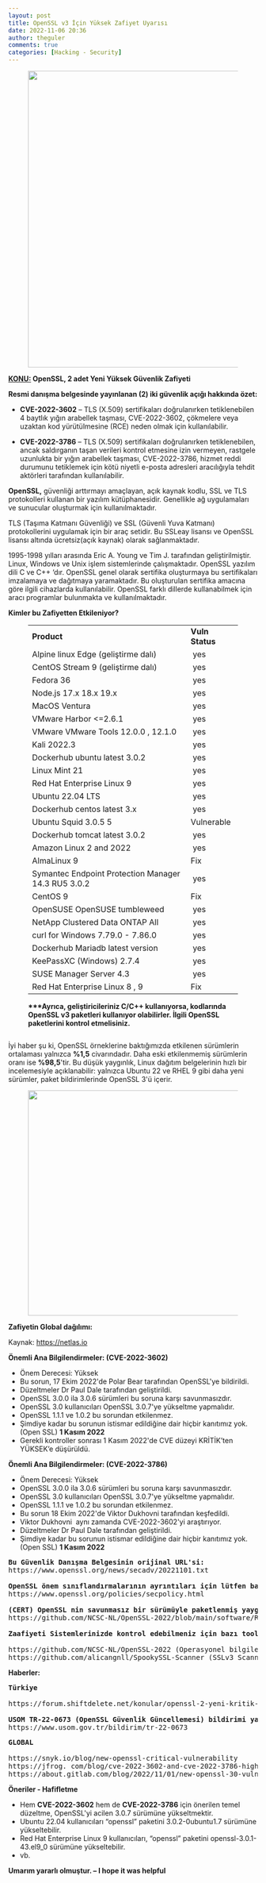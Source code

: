 ```yaml
---
layout: post
title: OpenSSL v3 İçin Yüksek Zafiyet Uyarısı
date: 2022-11-06 20:36
author: theguler
comments: true
categories: [Hacking - Security]
---
```

<!-- wp:image {"id":5371,"width":"598px","height":"auto","sizeSlug":"large","linkDestination":"none"} -->
<figure class="wp-block-image size-large is-resized"><img src="https://theguler.wordpress.com/wp-content/uploads/2022/11/openssl-vulnerability.jpg?w=1024" alt="" class="wp-image-5371" style="width:598px;height:auto" /></figure>
<!-- /wp:image -->

<!-- wp:paragraph -->
<p><strong><u>KONU:</u> OpenSSL, 2 adet Yeni Yüksek Güvenlik Zafiyeti</strong></p>
<!-- /wp:paragraph -->

<!-- wp:paragraph -->
<p><strong>Resmi danışma belgesinde yayınlanan (2) iki güvenlik açığı hakkında özet:</strong></p>
<!-- /wp:paragraph -->

<!-- wp:list -->
<ul class="wp-block-list"><!-- wp:list-item -->
<li><strong>CVE-2022-3602</strong> – TLS (X.509) sertifikaları doğrulanırken tetiklenebilen 4 baytlık yığın arabellek taşması, CVE-2022-3602, çökmelere veya uzaktan kod yürütülmesine (RCE) neden olmak için kullanılabilir.</li>
<!-- /wp:list-item --></ul>
<!-- /wp:list -->

<!-- wp:list -->
<ul class="wp-block-list"><!-- wp:list-item -->
<li><strong>CVE-2022-3786</strong> – TLS (X.509) sertifikaları doğrulanırken tetiklenebilen, ancak saldırganın taşan verileri kontrol etmesine izin vermeyen, rastgele uzunlukta bir yığın arabellek taşması, CVE-2022-3786, hizmet reddi durumunu tetiklemek için kötü niyetli e-posta adresleri aracılığıyla tehdit aktörleri tarafından kullanılabilir.</li>
<!-- /wp:list-item --></ul>
<!-- /wp:list -->

<!-- wp:paragraph -->
<p><strong>OpenSSL,</strong> güvenliği arttırmayı amaçlayan, açık kaynak kodlu, SSL ve TLS protokolleri kullanan bir yazılım kütüphanesidir. Genellikle ağ uygulamaları ve sunucular oluşturmak için kullanılmaktadır.</p>
<!-- /wp:paragraph -->

<!-- wp:paragraph -->
<p>TLS (Taşıma Katmanı Güvenliği) ve SSL (Güvenli Yuva Katmanı) protokollerini uygulamak için bir araç setidir. Bu SSLeay lisansı ve OpenSSL lisansı altında ücretsiz(açık kaynak) olarak sağlanmaktadır.</p>
<!-- /wp:paragraph -->

<!-- wp:paragraph -->
<p>1995-1998 yılları arasında Eric A. Young ve Tim J. tarafından geliştirilmiştir. Linux, Windows ve Unix işlem sistemlerinde çalışmaktadır. OpenSSL yazılım dili C ve C++ ‘dır. OpenSSL genel olarak sertifika oluşturmaya bu sertifikaları imzalamaya ve dağıtmaya yaramaktadır. Bu oluşturulan sertifika amacına göre ilgili cihazlarda kullanılabilir. OpenSSL farklı dillerde kullanabilmek için aracı programlar bulunmakta ve kullanılmaktadır.</p>
<!-- /wp:paragraph -->

<!-- wp:paragraph -->
<p><strong>Kimler bu Zafiyetten Etkileniyor?&nbsp;&nbsp;&nbsp;&nbsp;&nbsp;&nbsp;</strong></p>
<!-- /wp:paragraph -->

<!-- wp:table {"hasFixedLayout":false} -->
<figure class="wp-block-table"><table><tbody><tr><td><strong>Product</strong></td><td><strong>Vuln Status</strong></td></tr><tr><td>Alpine linux Edge (geliştirme dalı)</td><td>&nbsp;yes</td></tr><tr><td>CentOS Stream 9 (geliştirme dalı)</td><td><strong>&nbsp;</strong>yes</td></tr><tr><td>Fedora 36</td><td><strong>&nbsp;</strong>yes</td></tr><tr><td>Node.js 17.x 18.x 19.x</td><td><strong>&nbsp;</strong>yes</td></tr><tr><td>MacOS Ventura</td><td><strong>&nbsp;</strong>yes</td></tr><tr><td>VMware Harbor &lt;=2.6.1</td><td><strong>&nbsp;</strong>yes</td></tr><tr><td>VMware VMware Tools 12.0.0 , 12.1.0</td><td><strong>&nbsp;</strong>yes</td></tr><tr><td>Kali 2022.3</td><td><strong>&nbsp;</strong>yes</td></tr><tr><td>Dockerhub ubuntu latest 3.0.2</td><td><strong>&nbsp;</strong>yes</td></tr><tr><td>Linux Mint 21</td><td><strong>&nbsp;</strong>yes</td></tr><tr><td>Red Hat Enterprise Linux 9</td><td><strong>&nbsp;</strong>yes</td></tr><tr><td>Ubuntu 22.04 LTS</td><td><strong>&nbsp;</strong>yes</td></tr><tr><td>Dockerhub centos latest 3.x</td><td><strong>&nbsp;</strong>yes</td></tr><tr><td>Ubuntu Squid 3.0.5 5</td><td>Vulnerable<strong></strong></td></tr><tr><td>Dockerhub tomcat latest 3.0.2</td><td>&nbsp;yes</td></tr><tr><td>Amazon Linux 2 and 2022</td><td><strong>&nbsp;</strong>yes</td></tr><tr><td>AlmaLinux 9</td><td>Fix</td></tr><tr><td>Symantec Endpoint Protection Manager 14.3 RU5 3.0.2</td><td>&nbsp;yes</td></tr><tr><td>CentOS 9</td><td>Fix</td></tr><tr><td>OpenSUSE OpenSUSE tumbleweed</td><td>&nbsp;yes</td></tr><tr><td>NetApp Clustered Data ONTAP All</td><td>&nbsp;yes</td></tr><tr><td>curl for Windows 7.79.0 - 7.86.0</td><td>&nbsp;yes</td></tr><tr><td>Dockerhub Mariadb latest version</td><td>&nbsp;yes</td></tr><tr><td>KeePassXC (Windows) 2.7.4</td><td>&nbsp;yes</td></tr><tr><td>SUSE Manager Server 4.3</td><td>&nbsp;yes</td></tr><tr><td>Red Hat Enterprise Linux 8 , 9</td><td>Fix</td></tr></tbody></table><figcaption class="wp-element-caption"><strong>***Ayrıca, geliştiricileriniz C/C++ kullanıyorsa, kodlarında OpenSSL v3 paketleri kullanıyor olabilirler. İlgili OpenSSL paketlerini  kontrol etmelisiniz.</strong></figcaption></figure>
<!-- /wp:table -->

<!-- wp:image {"id":5395,"sizeSlug":"large","linkDestination":"none"} -->
<figure class="wp-block-image size-large"><img src="https://theguler.wordpress.com/wp-content/uploads/2022/11/pasta.png?w=1024" alt="" class="wp-image-5395" /></figure>
<!-- /wp:image -->

<!-- wp:paragraph -->
<p>İyi haber şu ki, OpenSSL örneklerine baktığımızda etkilenen sürümlerin ortalaması yalnızca <strong>%1,5</strong> civarındadır.  Daha eski etkilenmemiş sürümlerin oranı ise <strong>%98,5</strong>'tir. Bu düşük yaygınlık, Linux dağıtım belgelerinin hızlı bir incelemesiyle açıklanabilir: yalnızca Ubuntu 22 ve RHEL 9 gibi daha yeni sürümler, paket bildirimlerinde OpenSSL 3'ü içerir.</p>
<!-- /wp:paragraph -->

<!-- wp:image {"id":5375,"width":"715px","height":"454px","sizeSlug":"large","linkDestination":"none"} -->
<figure class="wp-block-image size-large is-resized"><img src="https://theguler.wordpress.com/wp-content/uploads/2022/11/open-ssl.jpg?w=1024" alt="" class="wp-image-5375" style="width:715px;height:454px" /></figure>
<!-- /wp:image -->

<!-- wp:paragraph -->
<p><strong>Zafiyetin Global dağılımı:</strong></p>
<!-- /wp:paragraph -->

<!-- wp:paragraph -->
<p>Kaynak: <a href="https://netlas.io/">https://netlas.io</a></p>
<!-- /wp:paragraph -->

<!-- wp:paragraph -->
<p><strong>Önemli Ana Bilgilendirmeler</strong><strong>: (CVE-2022-3602)</strong></p>
<!-- /wp:paragraph -->

<!-- wp:list -->
<ul class="wp-block-list"><!-- wp:list-item -->
<li>Önem Derecesi: Yüksek</li>
<!-- /wp:list-item -->

<!-- wp:list-item -->
<li>Bu sorun, 17 Ekim 2022'de Polar Bear tarafından OpenSSL'ye bildirildi.</li>
<!-- /wp:list-item -->

<!-- wp:list-item -->
<li>Düzeltmeler Dr Paul Dale tarafından geliştirildi.</li>
<!-- /wp:list-item -->

<!-- wp:list-item -->
<li>OpenSSL 3.0.0 ila 3.0.6 sürümleri bu soruna karşı savunmasızdır.</li>
<!-- /wp:list-item -->

<!-- wp:list-item -->
<li>OpenSSL 3.0 kullanıcıları OpenSSL 3.0.7'ye yükseltme yapmalıdır.</li>
<!-- /wp:list-item -->

<!-- wp:list-item -->
<li>OpenSSL 1.1.1 ve 1.0.2 bu sorundan etkilenmez.</li>
<!-- /wp:list-item -->

<!-- wp:list-item -->
<li>Şimdiye kadar bu sorunun istismar edildiğine dair hiçbir kanıtımız yok. (Open SSL) <strong>1 Kasım 2022</strong></li>
<!-- /wp:list-item -->

<!-- wp:list-item -->
<li>Gerekli kontroller sonrası 1 Kasım 2022'de CVE düzeyi KRİTİK’ten YÜKSEK’e düşürüldü.</li>
<!-- /wp:list-item --></ul>
<!-- /wp:list -->

<!-- wp:paragraph -->
<p><strong>Önemli Ana Bilgilendirmeler</strong><strong>: (CVE-2022-3786)</strong><strong></strong></p>
<!-- /wp:paragraph -->

<!-- wp:list -->
<ul class="wp-block-list"><!-- wp:list-item -->
<li>Önem Derecesi: Yüksek</li>
<!-- /wp:list-item -->

<!-- wp:list-item -->
<li>OpenSSL 3.0.0 ila 3.0.6 sürümleri bu soruna karşı savunmasızdır.</li>
<!-- /wp:list-item -->

<!-- wp:list-item -->
<li>OpenSSL 3.0 kullanıcıları OpenSSL 3.0.7'ye yükseltme yapmalıdır.</li>
<!-- /wp:list-item -->

<!-- wp:list-item -->
<li>OpenSSL 1.1.1 ve 1.0.2 bu sorundan etkilenmez.</li>
<!-- /wp:list-item -->

<!-- wp:list-item -->
<li>Bu sorun 18 Ekim 2022'de Viktor Dukhovni tarafından keşfedildi.</li>
<!-- /wp:list-item -->

<!-- wp:list-item -->
<li>Viktor Dukhovni&nbsp; aynı zamanda CVE-2022-3602'yi araştırıyor.</li>
<!-- /wp:list-item -->

<!-- wp:list-item -->
<li>Düzeltmeler Dr Paul Dale tarafından geliştirildi.</li>
<!-- /wp:list-item -->

<!-- wp:list-item -->
<li>Şimdiye kadar bu sorunun istismar edildiğine dair hiçbir kanıtımız yok. (Open SSL) <strong>1 Kasım 2022</strong></li>
<!-- /wp:list-item --></ul>
<!-- /wp:list -->

<!-- wp:paragraph -->
<p></p>
<!-- /wp:paragraph -->

<!-- wp:preformatted -->
<pre class="wp-block-preformatted"><strong>Bu Güvenlik Danışma Belgesinin orijinal URL'si:</strong>
https://www.openssl.org/news/secadv/20221101.txt

<strong>OpenSSL önem sınıflandırmalarının ayrıntıları için lütfen bakınız:</strong>
https://www.openssl.org/policies/secpolicy.html

<strong>(CERT) OpenSSL nin savunmasız bir sürümüyle paketlenmiş yaygın işletim sistemlerinin ve uygulama çalışma zamanlarının bir listesini yayınladı.</strong>
https://github.com/NCSC-NL/OpenSSL-2022/blob/main/software/README.md

<strong>Zaafiyeti Sistemlerinizde kontrol edebilmeniz için bazı toollar:</strong>

https://github.com/NCSC-NL/OpenSSL-2022 (Operasyonel bilgiler içerir.)
https://github.com/alicangnll/SpookySSL-Scanner (SSLv3 Scanner for Windows, Linux, macOS)</pre>
<!-- /wp:preformatted -->

<!-- wp:paragraph -->
<p><strong>Haberler:</strong></p>
<!-- /wp:paragraph -->

<!-- wp:preformatted -->
<pre class="wp-block-preformatted"><strong>Türkiye</strong>

https://forum.shiftdelete.net/konular/openssl-2-yeni-kritik-guvenlik-zafiyeti-icin-yama-yayinladi.797728

<strong>USOM TR-22-0673</strong> <strong>(OpenSSL Güvenlik Güncellemesi) bildirimi yayınladı.</strong>
https://www.usom.gov.tr/bildirim/tr-22-0673</pre>
<!-- /wp:preformatted -->

<!-- wp:preformatted -->
<pre class="wp-block-preformatted"><strong>GLOBAL</strong>

https://snyk.io/blog/new-openssl-critical-vulnerability
https://jfrog. com/blog/cve-2022-3602-and-cve-2022-3786-high-severity-openssl-vulnerabilities-finally-published
https://about.gitlab.com/blog/2022/11/01/new-openssl-30-vulnerabilities-what-you-need-to-know-to-find-and-fix-them
</pre>
<!-- /wp:preformatted -->

<!-- wp:paragraph -->
<p><strong>Öneriler - Hafifletme</strong></p>
<!-- /wp:paragraph -->

<!-- wp:list -->
<ul class="wp-block-list"><!-- wp:list-item -->
<li>Hem <strong>CVE-2022-3602</strong> hem de <strong>CVE-2022-3786</strong> için önerilen temel düzeltme, OpenSSL'yi acilen 3.0.7 sürümüne yükseltmektir.</li>
<!-- /wp:list-item -->

<!-- wp:list-item -->
<li>Ubuntu 22.04 kullanıcıları “openssl” paketini 3.0.2-0ubuntu1.7 sürümüne yükseltebilir.</li>
<!-- /wp:list-item -->

<!-- wp:list-item -->
<li>Red Hat Enterprise Linux 9 kullanıcıları, “openssl” paketini openssl-3.0.1-43.el9_0 sürümüne yükseltebilir.</li>
<!-- /wp:list-item -->

<!-- wp:list-item -->
<li>vb.</li>
<!-- /wp:list-item --></ul>
<!-- /wp:list -->

<!-- wp:paragraph -->
<p><strong>Umarım yararlı olmuştur. – I hope it was helpful</strong></p>
<!-- /wp:paragraph -->
